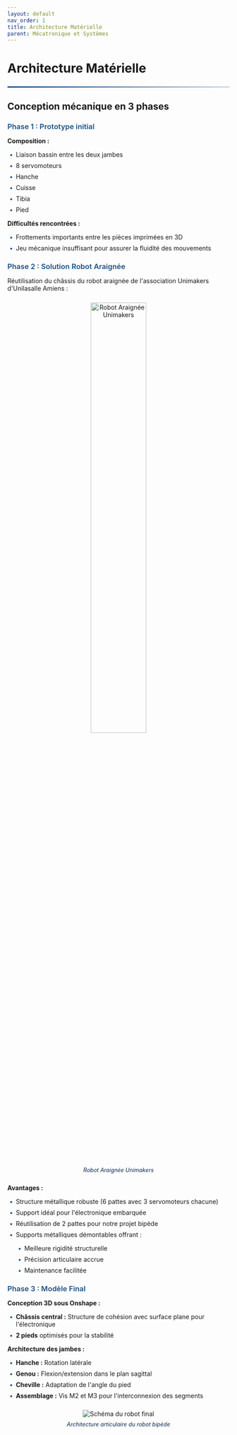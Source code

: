 ```yaml
---
layout: default
nav_order: 1
title: Architecture Matérielle
parent: Mécatronique et Systèmes
---
```


<style>
:root {
    --primary-color: #1c5083;
    --secondary-color: #0d2b4e;
    --accent-color: rgba(28, 80, 131, 0.15);
    --text-color: #2d3748;
    --light-bg: #f8fafc;
    --border-color: #e2e8f0;
}

.header-divider {
    border: none;
    height: 3px;
    background: linear-gradient(90deg, var(--primary-color), rgba(28, 80, 131, 0.2));
    margin: 1.5rem 0;
    border-radius: 3px;
}

.phase-title {
    color: var(--primary-color);
    font-weight: 600;
    margin-bottom: 0.8rem;
}

.img-container {
    text-align: center;
    margin: 1.5rem 0;
}

.img-container img {
    max-width: 100%;
}

.img-caption {
    font-style: italic;
    color: var(--secondary-color);
    margin-top: 0.5rem;
    font-size: 0.9em;
}

ul.feature-list {
    padding-left: 1.2rem;
}

ul.feature-list li {
    margin-bottom: 0.5rem;
    position: relative;
    list-style-type: none;
}

ul.feature-list li:before {
    content: "•";
    color: var(--primary-color);
    font-weight: bold;
    display: inline-block;
    width: 1em;
    margin-left: -1em;
}
</style>

# Architecture Matérielle

<div class="header-divider"></div>

## Conception mécanique en 3 phases

<h3 class="phase-title">Phase 1 : Prototype initial</h3>

<p><strong>Composition :</strong></p>
<ul class="feature-list">
    <li>Liaison bassin entre les deux jambes</li>
    <li>8 servomoteurs</li>
    <li>Hanche</li>
    <li>Cuisse</li>
    <li>Tibia</li>
    <li>Pied</li>
</ul>

<p><strong>Difficultés rencontrées :</strong></p>
<ul class="feature-list">
    <li>Frottements importants entre les pièces imprimées en 3D</li>
    <li>Jeu mécanique insuffisant pour assurer la fluidité des mouvements</li>
</ul>

<h3 class="phase-title">Phase 2 : Solution Robot Araignée</h3>
<p>Réutilisation du châssis du robot araignée de l'association Unimakers d'Unilasalle Amiens :</p>

<div class="img-container">
    <img src="{{site.baseurl}}/assets/img/meca/araignee.png" alt="Robot Araignée Unimakers" style="width: 50%;">
    <div class="img-caption">Robot Araignée Unimakers</div>
</div>

<p><strong>Avantages :</strong></p>
<ul class="feature-list">
    <li>Structure métallique robuste (6 pattes avec 3 servomoteurs chacune)</li>
    <li>Support idéal pour l'électronique embarquée</li>
    <li>Réutilisation de 2 pattes pour notre projet bipède</li>
    <li>Supports métalliques démontables offrant :</li>
    <ul class="feature-list">
        <li>Meilleure rigidité structurelle</li>
        <li>Précision articulaire accrue</li>
        <li>Maintenance facilitée</li>
    </ul>
</ul>

<h3 class="phase-title">Phase 3 : Modèle Final</h3>

<p><strong>Conception 3D sous Onshape :</strong></p>
<ul class="feature-list">
    <li><strong>Châssis central :</strong> Structure de cohésion avec surface plane pour l'électronique</li>
    <li><strong>2 pieds</strong> optimisés pour la stabilité</li>
</ul>

<p><strong>Architecture des jambes :</strong></p>
<ul class="feature-list">
    <li><strong>Hanche :</strong> Rotation latérale</li>
    <li><strong>Genou :</strong> Flexion/extension dans le plan sagittal</li>
    <li><strong>Cheville :</strong> Adaptation de l'angle du pied</li>
    <li><strong>Assemblage :</strong> Vis M2 et M3 pour l'interconnexion des segments</li>
</ul>

<div class="img-container">
    <img src="{{site.baseurl}}/assets/img/meca/articulations.png" alt="Schéma du robot final">
    <div class="img-caption">Architecture articulaire du robot bipède</div>
</div>
